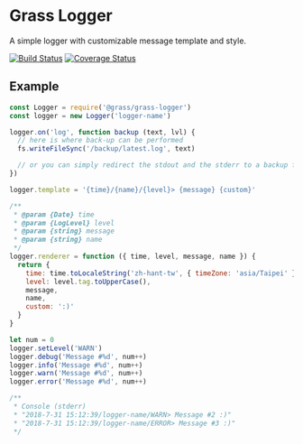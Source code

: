 # Grass Logger
A simple logger with customizable message template and style.

[![Build Status](https://travis-ci.org/NodeGrass/grass-logger.svg?branch=master)](https://travis-ci.org/NodeGrass/grass-logger) [![Coverage Status](https://coveralls.io/repos/github/NodeGrass/grass-logger/badge.svg?branch=master)](https://coveralls.io/github/NodeGrass/grass-logger?branch=master)

## Example
```js
const Logger = require('@grass/grass-logger')
const logger = new Logger('logger-name')

logger.on('log', function backup (text, lvl) {
  // here is where back-up can be performed
  fs.writeFileSync('/backup/latest.log', text)

  // or you can simply redirect the stdout and the stderr to a backup file!
})

logger.template = '{time}/{name}/{level}> {message} {custom}'

/**
 * @param {Date} time
 * @param {LogLevel} level
 * @param {string} message
 * @param {string} name
 */
logger.renderer = function ({ time, level, message, name }) {
  return {
    time: time.toLocaleString('zh-hant-tw', { timeZone: 'asia/Taipei' }),
    level: level.tag.toUpperCase(),
    message,
    name,
    custom: ':)'
  }
}

let num = 0
logger.setLevel('WARN')
logger.debug('Message #%d', num++)
logger.info('Message #%d', num++)
logger.warn('Message #%d', num++)
logger.error('Message #%d', num++)

/**
 * Console (stderr)
 * "2018-7-31 15:12:39/logger-name/WARN> Message #2 :)"
 * "2018-7-31 15:12:39/logger-name/ERROR> Message #3 :)"
 */
```